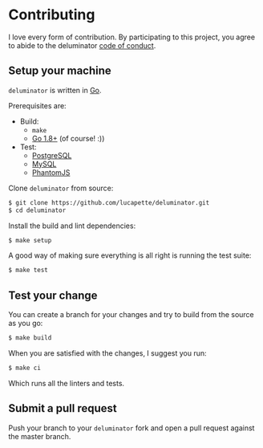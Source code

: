 # Contributing

I love every form of contribution. By participating to this project, you agree
to abide to the deluminator [code of conduct](/CODE_OF_CONDUCT.md).

## Setup your machine

`deluminator` is written in [Go](https://golang.org/).

Prerequisites are:

* Build:
  * `make`
  * [Go 1.8+](http://golang.org/doc/install) (of course! :))
* Test:
  * [PostgreSQL](https://www.postgresql.org/)
  * [MySQL](https://www.mysql.com/)
  * [PhantomJS](http://phantomjs.org/)

Clone `deluminator` from source:

```sh
$ git clone https://github.com/lucapette/deluminator.git
$ cd deluminator
```

Install the build and lint dependencies:

``` sh
$ make setup
```

A good way of making sure everything is all right is running the test suite:

``` sh
$ make test
```

## Test your change

You can create a branch for your changes and try to build from the source as you go:

``` sh
$ make build
```

When you are satisfied with the changes, I suggest you run:

``` sh
$ make ci
```

Which runs all the linters and tests.

## Submit a pull request

Push your branch to your `deluminator` fork and open a pull request against
the master branch.

